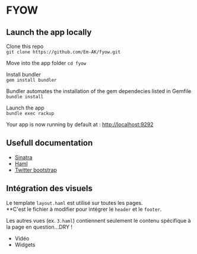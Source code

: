 FYOW
====

## Launch the app locally   
Clone this repo   
`git clone https://github.com/Em-AK/fyow.git`

Move into the app folder
`cd fyow`

Install bundler   
`gem install bundler`

Bundler automates the installation of the gem dependecies listed in Gemfile  
`bundle install`

Launch the app   
`bundle exec rackup`

Your app is now running by default at : [http://localhost:9292](http://localhost:9292)  

## Usefull documentation

* [Sinatra](http://www.sinatrarb.com/intro.html)
* [Haml](http://haml.info/)
* [Twitter bootstrap](http://getbootstrap.com/css/)

## Intégration des visuels

Le template `layout.haml` est utilisé sur toutes les pages.  
**C'est le fichier à modifier pour intégrer le `header` et le `footer`.

Les autres vues (ex. `3.haml`) contiennent seulement le contenu spécifique à la page en question...DRY !
	
* Vidéo
* Widgets
